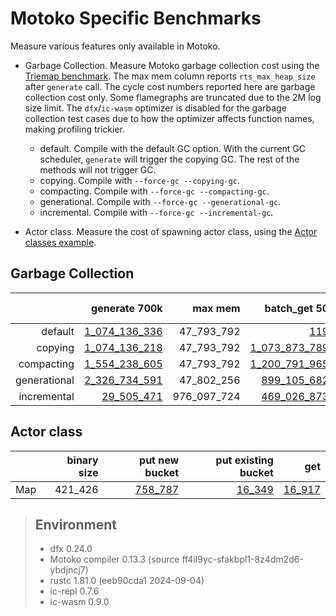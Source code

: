 # Motoko Specific Benchmarks

Measure various features only available in Motoko.

* Garbage Collection. Measure Motoko garbage collection cost using the [Triemap benchmark](https://github.com/dfinity/canister-profiling/blob/main/collections/motoko/src/triemap.mo). The max mem column reports `rts_max_heap_size` after `generate` call. The cycle cost numbers reported here are garbage collection cost only. Some flamegraphs are truncated due to the 2M log size limit. The `dfx`/`ic-wasm` optimizer is disabled for the garbage collection test cases due to how the optimizer affects function names, making profiling trickier.

  - default. Compile with the default GC option. With the current GC scheduler, `generate` will trigger the copying GC. The rest of the methods will not trigger GC.
  - copying. Compile with `--force-gc --copying-gc`.
  - compacting. Compile with `--force-gc --compacting-gc`.
  - generational. Compile with `--force-gc --generational-gc`.
  - incremental. Compile with `--force-gc --incremental-gc`.

* Actor class. Measure the cost of spawning actor class, using the [Actor classes example](https://github.com/dfinity/examples/tree/master/motoko/classes).




## Garbage Collection

| |generate 700k|max mem|batch_get 50|batch_put 50|batch_remove 50|
|--:|--:|--:|--:|--:|--:|
|default|[1_074_136_336](default_init.svg)|47_793_792|[119](default_get.svg)|[119](default_put.svg)|[119](default_remove.svg)|
|copying|[1_074_136_218](copying_init.svg)|47_793_792|[1_073_873_789](copying_get.svg)|[1_073_954_095](copying_put.svg)|[1_073_875_311](copying_remove.svg)|
|compacting|[1_554_238_605](compacting_init.svg)|47_793_792|[1_200_791_965](compacting_get.svg)|[1_424_078_246](compacting_put.svg)|[1_447_969_756](compacting_remove.svg)|
|generational|[2_326_734_591](generational_init.svg)|47_802_256|[899_105_682](generational_get.svg)|[1_214_812](generational_put.svg)|[1_107_099](generational_remove.svg)|
|incremental|[29_505_471](incremental_init.svg)|976_097_724|[469_026_873](incremental_get.svg)|[496_491_319](incremental_put.svg)|[1_282_778_770](incremental_remove.svg)|


## Actor class

| |binary size|put new bucket|put existing bucket|get|
|--|--:|--:|--:|--:|
|Map|421_426|[758_787](map_put.svg)|[16_349](map_put_existing.svg)|[16_917](map_get.svg)|

> ## Environment
> * dfx 0.24.0
> * Motoko compiler 0.13.3 (source ff4il9yc-sfakbpl1-8z4dm2d6-ybdjncj7)
> * rustc 1.81.0 (eeb90cda1 2024-09-04)
> * ic-repl 0.7.6
> * ic-wasm 0.9.0
